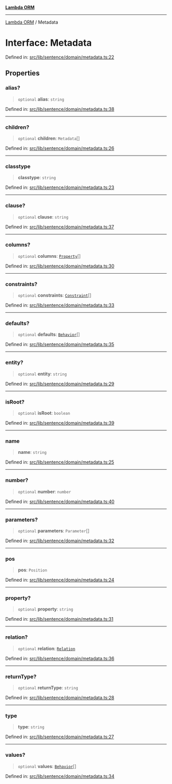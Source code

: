 [**Lambda ORM**](../README.md)

***

[Lambda ORM](../README.md) / Metadata

# Interface: Metadata

Defined in: [src/lib/sentence/domain/metadata.ts:22](https://github.com/lambda-orm/lambdaorm-base/blob/5f10bdc7d0f008296efbcbe89bc2bf1ed03aaaef/src/lib/sentence/domain/metadata.ts#L22)

## Properties

### alias?

> `optional` **alias**: `string`

Defined in: [src/lib/sentence/domain/metadata.ts:38](https://github.com/lambda-orm/lambdaorm-base/blob/5f10bdc7d0f008296efbcbe89bc2bf1ed03aaaef/src/lib/sentence/domain/metadata.ts#L38)

***

### children?

> `optional` **children**: `Metadata`[]

Defined in: [src/lib/sentence/domain/metadata.ts:26](https://github.com/lambda-orm/lambdaorm-base/blob/5f10bdc7d0f008296efbcbe89bc2bf1ed03aaaef/src/lib/sentence/domain/metadata.ts#L26)

***

### classtype

> **classtype**: `string`

Defined in: [src/lib/sentence/domain/metadata.ts:23](https://github.com/lambda-orm/lambdaorm-base/blob/5f10bdc7d0f008296efbcbe89bc2bf1ed03aaaef/src/lib/sentence/domain/metadata.ts#L23)

***

### clause?

> `optional` **clause**: `string`

Defined in: [src/lib/sentence/domain/metadata.ts:37](https://github.com/lambda-orm/lambdaorm-base/blob/5f10bdc7d0f008296efbcbe89bc2bf1ed03aaaef/src/lib/sentence/domain/metadata.ts#L37)

***

### columns?

> `optional` **columns**: [`Property`](Property.md)[]

Defined in: [src/lib/sentence/domain/metadata.ts:30](https://github.com/lambda-orm/lambdaorm-base/blob/5f10bdc7d0f008296efbcbe89bc2bf1ed03aaaef/src/lib/sentence/domain/metadata.ts#L30)

***

### constraints?

> `optional` **constraints**: [`Constraint`](Constraint.md)[]

Defined in: [src/lib/sentence/domain/metadata.ts:33](https://github.com/lambda-orm/lambdaorm-base/blob/5f10bdc7d0f008296efbcbe89bc2bf1ed03aaaef/src/lib/sentence/domain/metadata.ts#L33)

***

### defaults?

> `optional` **defaults**: [`Behavior`](Behavior.md)[]

Defined in: [src/lib/sentence/domain/metadata.ts:35](https://github.com/lambda-orm/lambdaorm-base/blob/5f10bdc7d0f008296efbcbe89bc2bf1ed03aaaef/src/lib/sentence/domain/metadata.ts#L35)

***

### entity?

> `optional` **entity**: `string`

Defined in: [src/lib/sentence/domain/metadata.ts:29](https://github.com/lambda-orm/lambdaorm-base/blob/5f10bdc7d0f008296efbcbe89bc2bf1ed03aaaef/src/lib/sentence/domain/metadata.ts#L29)

***

### isRoot?

> `optional` **isRoot**: `boolean`

Defined in: [src/lib/sentence/domain/metadata.ts:39](https://github.com/lambda-orm/lambdaorm-base/blob/5f10bdc7d0f008296efbcbe89bc2bf1ed03aaaef/src/lib/sentence/domain/metadata.ts#L39)

***

### name

> **name**: `string`

Defined in: [src/lib/sentence/domain/metadata.ts:25](https://github.com/lambda-orm/lambdaorm-base/blob/5f10bdc7d0f008296efbcbe89bc2bf1ed03aaaef/src/lib/sentence/domain/metadata.ts#L25)

***

### number?

> `optional` **number**: `number`

Defined in: [src/lib/sentence/domain/metadata.ts:40](https://github.com/lambda-orm/lambdaorm-base/blob/5f10bdc7d0f008296efbcbe89bc2bf1ed03aaaef/src/lib/sentence/domain/metadata.ts#L40)

***

### parameters?

> `optional` **parameters**: `Parameter`[]

Defined in: [src/lib/sentence/domain/metadata.ts:32](https://github.com/lambda-orm/lambdaorm-base/blob/5f10bdc7d0f008296efbcbe89bc2bf1ed03aaaef/src/lib/sentence/domain/metadata.ts#L32)

***

### pos

> **pos**: `Position`

Defined in: [src/lib/sentence/domain/metadata.ts:24](https://github.com/lambda-orm/lambdaorm-base/blob/5f10bdc7d0f008296efbcbe89bc2bf1ed03aaaef/src/lib/sentence/domain/metadata.ts#L24)

***

### property?

> `optional` **property**: `string`

Defined in: [src/lib/sentence/domain/metadata.ts:31](https://github.com/lambda-orm/lambdaorm-base/blob/5f10bdc7d0f008296efbcbe89bc2bf1ed03aaaef/src/lib/sentence/domain/metadata.ts#L31)

***

### relation?

> `optional` **relation**: [`Relation`](Relation.md)

Defined in: [src/lib/sentence/domain/metadata.ts:36](https://github.com/lambda-orm/lambdaorm-base/blob/5f10bdc7d0f008296efbcbe89bc2bf1ed03aaaef/src/lib/sentence/domain/metadata.ts#L36)

***

### returnType?

> `optional` **returnType**: `string`

Defined in: [src/lib/sentence/domain/metadata.ts:28](https://github.com/lambda-orm/lambdaorm-base/blob/5f10bdc7d0f008296efbcbe89bc2bf1ed03aaaef/src/lib/sentence/domain/metadata.ts#L28)

***

### type

> **type**: `string`

Defined in: [src/lib/sentence/domain/metadata.ts:27](https://github.com/lambda-orm/lambdaorm-base/blob/5f10bdc7d0f008296efbcbe89bc2bf1ed03aaaef/src/lib/sentence/domain/metadata.ts#L27)

***

### values?

> `optional` **values**: [`Behavior`](Behavior.md)[]

Defined in: [src/lib/sentence/domain/metadata.ts:34](https://github.com/lambda-orm/lambdaorm-base/blob/5f10bdc7d0f008296efbcbe89bc2bf1ed03aaaef/src/lib/sentence/domain/metadata.ts#L34)
